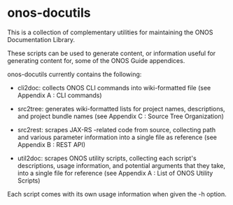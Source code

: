 onos-docutils
=============

This is a collection of complementary utilities for maintaining the ONOS
Documentation Library.

These scripts can be used to generate content, or information useful for
generating content for, some of the ONOS Guide appendices.

onos-docutils currently contains the following:

 * cli2doc:  collects ONOS CLI commands into wiki-formatted file (see Appendix A :
             CLI commands)

 * src2tree: generates wiki-formatted lists for project names, descriptions,
             and project bundle names (see Appendix C : Source Tree
             Organization)

 * src2rest: scrapes JAX-RS -related code from source, collecting path and
             various parameter information into a single file as reference 
             (see Appendix B : REST API)

 * util2doc: scrapes ONOS utility scripts, collecting each script's
             descriptions, usage information, and potential arguments that they
             take, into a single file for reference (see Appendix A : List of
             ONOS Utility Scripts)

Each script comes with its own usage information when given the -h option.
